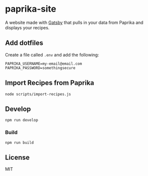 # paprika-site

A website made with [Gatsby](https://www.gatsbyjs.org/) that pulls in your data from Paprika and displays your recipes.

## Add dotfiles

Create a file called `.env` and add the following:

```
PAPRIKA_USERNAME=my-email@email.com
PAPRIKA_PASSWORD=somethingsecure
```

## Import Recipes from Paprika

```
node scripts/import-recipes.js
```

## Develop

```
npm run develop
```

### Build

```
npm run build
```

## License

MIT

